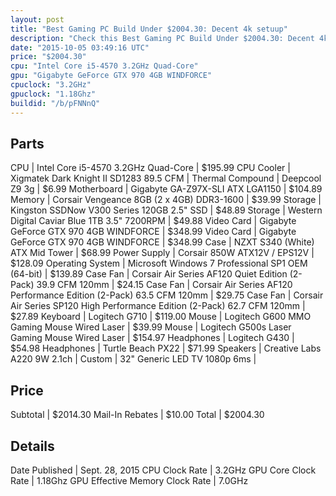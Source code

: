 ```yaml
---
layout: post
title: "Best Gaming PC Build Under $2004.30: Decent 4k setuup"
description: "Check this Best Gaming PC Build Under $2004.30: Decent 4k setuup. CPU: Intel Core i5-4570 3.2GHz Quad-Core, CPU Cooler: Xigmatek Dark Knight II SD1283 89.5 CFM, Thermal Co"
date: "2015-10-05 03:49:16 UTC"
price: "$2004.30"
cpu: "Intel Core i5-4570 3.2GHz Quad-Core"
gpu: "Gigabyte GeForce GTX 970 4GB WINDFORCE"
cpuclock: "3.2GHz"
gpuclock: "1.18Ghz"
buildid: "/b/pFNNnQ"
---
```


## Parts

CPU | Intel Core i5-4570 3.2GHz Quad-Core | $195.99
CPU Cooler | Xigmatek Dark Knight II SD1283 89.5 CFM | 
Thermal Compound | Deepcool Z9 3g | $6.99
Motherboard | Gigabyte GA-Z97X-SLI ATX LGA1150 | $104.89
Memory | Corsair Vengeance 8GB (2 x 4GB) DDR3-1600 | $39.99
Storage | Kingston SSDNow V300 Series 120GB 2.5" SSD | $48.89
Storage | Western Digital Caviar Blue 1TB 3.5" 7200RPM | $49.88
Video Card | Gigabyte GeForce GTX 970 4GB WINDFORCE | $348.99
Video Card | Gigabyte GeForce GTX 970 4GB WINDFORCE | $348.99
Case | NZXT S340 (White) ATX Mid Tower | $68.99
Power Supply | Corsair 850W ATX12V / EPS12V | $128.09
Operating System | Microsoft Windows 7 Professional SP1 OEM (64-bit) | $139.89
Case Fan | Corsair Air Series AF120 Quiet Edition (2-Pack) 39.9 CFM 120mm | $24.15
Case Fan | Corsair Air Series AF120 Performance Edition (2-Pack) 63.5 CFM 120mm | $29.75
Case Fan | Corsair Air Series SP120 High Performance Edition (2-Pack) 62.7 CFM 120mm | $27.89
Keyboard | Logitech G710 | $119.00
Mouse | Logitech G600 MMO Gaming Mouse Wired Laser | $39.99
Mouse | Logitech G500s Laser Gaming Mouse Wired Laser | $154.97
Headphones | Logitech G430 | $54.98
Headphones | Turtle Beach PX22 | $71.99
Speakers | Creative Labs A220 9W 2.1ch | 
Custom | 32" Generic LED TV 1080p 6ms | 

## Price

Subtotal | $2014.30
Mail-In Rebates | $10.00
Total | $2004.30

## Details

Date Published | Sept. 28, 2015
CPU Clock Rate | 3.2GHz
GPU Core Clock Rate | 1.18Ghz
GPU Effective Memory Clock Rate | 7.0GHz